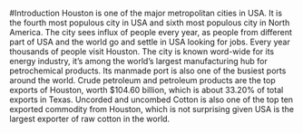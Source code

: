#Introduction
Houston is one of the major metropolitan cities in USA. It is the fourth most populous city in USA and sixth most populous city in North America. The city sees influx of people every year, as people from different part of USA and the world go and settle in USA looking for jobs. Every year thousands of people visit Houston. The city is known word-wide for its energy industry, it’s among the world’s largest manufacturing hub for petrochemical products. Its manmade port is also one of the busiest ports around the world. Crude petroleum and petroleum products are the top exports of Houston, worth $104.60 billion, which is about 33.20% of total exports in Texas. Uncorded and uncombed Cotton is also one of the top ten exported commodity from Houston, which is not surprising given USA is the largest exporter of raw cotton in the world.
